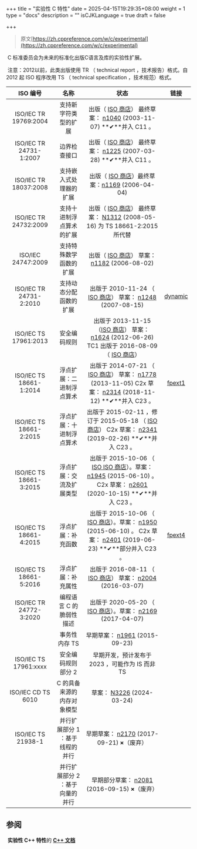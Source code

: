 +++
title = "实验性 C 特性"
date = 2025-04-15T19:29:35+08:00
weight = 1
type = "docs"
description = ""
isCJKLanguage = true
draft = false

+++

> 原文[https://zh.cppreference.com/w/c/experimental](https://zh.cppreference.com/w/c/experimental)

​	C 标准委员会为未来的标准化出版C语言及库的实验性扩展。

​	注意：2012以前，此类出版使用 TR （ technical report ，技术报告）格式。自 2012 起 ISO 程序改用 TS （ technical specification ，技术规范）格式。

|                ISO 编号                |              名称               |                             状态                             |                             链接                             |
| :------------------------------------: | :-----------------------------: | :----------------------------------------------------------: | :----------------------------------------------------------: |
|  ISO/IEC TR​	19769:2004  |      支持新字符类型的扩展       | 出版（ [ISO 商店](https://www.iso.org/standard/33907.html)）​	最终草案： [n1040](https://www.open-std.org/jtc1/sc22/wg14/www/docs/n1040.pdf) (2003-11-07) **✔**并入 C11 。 |                                                              |
| ISO/IEC TR​	24731-1:2007 |          边界检查接口           | 出版（ [ISO 商店](https://www.iso.org/standard/38841.html)）​	最终草案： [n1225](https://www.open-std.org/jtc1/sc22/wg14/www/docs/n1225.pdf) (2007-03-28) **✔**并入 C11 。 |                                                              |
|  ISO/IEC TR​	18037:2008  |     支持嵌入式处理器的扩展      | 出版（ [ISO 商店](https://www.iso.org/standard/51126.html)）​	最终草案：[n1169](https://www.open-std.org/jtc1/SC22/wg14/www/docs/n1169.pdf) (2006-04-04) |                                                              |
|  ISO/IEC TR​	24732:2009  |    支持十进制浮点算术的扩展     | 出版（ [ISO 商店](https://www.iso.org/standard/38842.html)）​	最终草案： [N1312](https://open-std.org/JTC1/SC22/WG14/www/docs/n1312.pdf) (2008-05-16) 为 TS 18661-2:2015 所代替 |                                                              |
|   ISO/IEC​	24747:2009    |     支持特殊数学函数的扩展      | 出版（ [ISO 商店](https://www.iso.org/standard/38857.html)）​	草案：[n1182](https://www.open-std.org/jtc1/sc22/wg14/www/docs/n1182.pdf) (2006-08-02) |                                                              |
| ISO/IEC TR​	24731-2:2010 |     支持动态分配函数的扩展      | 出版于 2010-11-24 （ [ISO 商店](https://www.iso.org/standard/51678.html)）​	草案： [n1248](https://www.open-std.org/jtc1/sc22/wg14/www/docs/n1248.pdf) (2007-08-15) | [dynamic](https://zh.cppreference.com/w/c/experimental/dynamic) |
|  ISO/IEC TS​	17961:2013  |          安全编码规则           | 出版于 2013-11-15 （[ISO 商店](https://www.iso.org/standard/61134.html)）​	草案： [n1624](https://www.open-std.org/jtc1/sc22/wg14/www/docs/n1624.pdf) (2012-06-26) TC1 出版于 2016-08-09 （ [ISO 商店](https://www.iso.org/standard/72086.html)） |                                                              |
| ISO/IEC TS​	18661-1:2014 |    浮点扩展：二进制浮点算术     | 出版于 2014-07-21 （ [ISO 商店](https://www.iso.org/standard/63146.html)）​	草案： [n1778](https://www.open-std.org/JTC1/sc22/wg14/www/docs/n1778.pdf) (2013-11-05)​	C2x 草案： [n2314](https://www.open-std.org/jtc1/sc22/wg14/www/docs/n2314.pdf) (2018-11-12)​	**✔**并入 C23 。 | [fpext1](https://zh.cppreference.com/w/c/experimental/fpext1) |
| ISO/IEC TS​	18661-2:2015 |    浮点扩展：十进制浮点算术     | 出版于 2015-02-11 ，修订于 2015-05-18 （ [ISO 商店](https://www.iso.org/standard/68882.html)）​	C2x 草案： [n2341](https://www.open-std.org/jtc1/sc22/wg14/www/docs/n2341.pdf) (2019-02-26)​	**✔**并入 C23 。 |                                                              |
| ISO/IEC TS​	18661-3:2015 |    浮点扩展：交流及扩展类型     | 出版于 2015-10-06 （ [ISO ISO 商店](https://www.iso.org/standard/65615.html)）。草案： [n1945](https://www.open-std.org/jtc1/sc22/wg14/www/docs/n1945.pdf) (2015-06-10) 。​	C2x 草案： [n2601](https://www.open-std.org/jtc1/sc22/wg14/www/docs/n2601.pdf) (2020-10-15)​	**✔**并入 C23 。 |                                                              |
| ISO/IEC TS​	18661-4:2015 |       浮点扩展：补充函数        | 出版于 2015-10-06 （ [ISO 商店](https://www.iso.org/standard/65616.html)）。草案： [n1950](https://www.open-std.org/jtc1/sc22/wg14/www/docs/n1950.pdf) (2015-06-10) 。​	C2x 草案： [n2401](https://www.open-std.org/jtc1/sc22/wg14/www/docs/n2401.pdf) (2019-06-23)​	**✔**部分并入 C23 。 | [fpext4](https://zh.cppreference.com/w/c/experimental/fpext4) |
| ISO/IEC TS​	18661-5:2016 |       浮点扩展：补充属性        | 出版于 2016-08-11 （ [ISO 商店](https://www.iso.org/standard/65617.html)）​	草案： [n2004](https://www.open-std.org/jtc1/sc22/wg14/www/docs/n2004.pdf) (2016-03-07) |                                                              |
| ISO/IEC TR​	24772-3:2020 |     编程语言 C 的脆弱性描述     | 出版于 2020-05-20 （ [ISO 商店](https://www.iso.org/standard/71093.html)）。草案： [n2169](https://www.open-std.org/jtc1/sc22/wg14/www/docs/n2169.pdf) (2017-04-07) |                                                              |
|                                        |          事务性内存 TS          | 早期草案： [n1961](https://www.open-std.org/jtc1/sc22/wg14/www/docs/n1961.pdf) (2015-09-23) |                                                              |
|  ISO/IEC TS​	17961:xxxx  |       安全编码规则部分 2        |       早期开发，预计发布于 2023 ，可能作为 IS 而非 TS        |                                                              |
|           ISO/IEC CD TS 6010           |   C 的具备来源的内存对象模型    | 草案： [N3226](https://open-std.org/JTC1/SC22/WG14/www/docs/n3226.pdf) (2024-03-24) |                                                              |
|   ISO/IEC TS​	21938-1    | 并行扩展部分 1 ：基于线程的并行 | 早期草案： [n2170](https://www.open-std.org/jtc1/sc22/wg14/www/docs/n2170.pdf) (2017-09-21) **×**（废弃） |                                                              |
|                                        | 并行扩展部分 2 ：基于向量的并行 | 早期部分草案： [n2081](https://www.open-std.org/jtc1/sc22/wg14/www/docs/n2081.htm) (2016-09-15) **×**（废弃） |                                                              |

## 参阅

​	**实验性 C++ 特性**的 **[C++ 文档](https://zh.cppreference.com/w/cpp/experimental)**